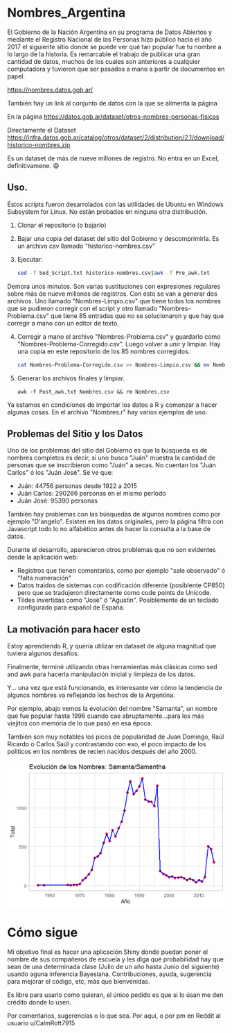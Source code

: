 # Nombres_Argentina

El Gobierno de la Nación Argentina en su programa de Datos Abiertos y mediante el Registro Nacional de las Personas hizo público hacia el año 2017 el siguiente sitio donde se puede ver qué tan popular fue tu nombre a lo largo de la historia. Es remarcable el trabajo de publicar una gran cantidad de datos, muchos de los cuales son anteriores a cualquier computadora y tuvieron que ser pasados a mano a partir de documentos en papel.

https://nombres.datos.gob.ar/

También hay un link al conjunto de datos con la que se alimenta la página

En la página
https://datos.gob.ar/dataset/otros-nombres-personas-fisicas

Directamente el Dataset
https://infra.datos.gob.ar/catalog/otros/dataset/2/distribution/2.1/download/historico-nombres.zip

Es un dataset de más de nueve millones de registro. No entra en un Excel, definitivamene. :smile:


## Uso.

Éstos scripts fueron desarrolados con las utilidades de Ubuntu en Windows Subsystem for Linux. No están probados en ninguna otra distribución.

1) Clonar el repositorio (o bajarlo)
2) Bajar una copia del dataset del sitio del Gobierno y descomprimirla. Es un archivo csv llamado "historico-nombres.csv"
3) Ejecutar:

    ```` bash
    sed -f Sed_Script.txt historico-nombres.csv|awk -f Pre_awk.txt
    ````

Demora unos minutos. Son varias sustituciones con expresiones regulares sobre más de nueve millones de registros. Con esto se van a generar dos archivos. Uno llamado "Nombres-Limpio.csv" que tiene todos los nombres que se pudieron corregir con el script y otro llamado "Nombres-Problema.csv" que tiene 85 entradas que no se solucionaron y que hay que corregir a mano con un editor de texto.

4) Corregir a mano el archivo "Nombres-Problema.csv" y guardarlo como "Nombres-Problema-Corregido.csv". Luego volver a unir y limpiar. Hay una copia en este repositorio de los 85 nombres corregidos.

    ```` bash
    cat Nombres-Problema-Corregido.csv >> Nombres-Limpio.csv && mv Nombres-Limpio.csv Nombres.csv && rm Nombres-Problema.csv
    ````


5) Generar los archivos finales y limpiar.

    ````
    awk -f Post_awk.txt Nombres.csv && rm Nombres.csv
    ````

Ya estamos en condiciones de importar los datos a R y comenzar a hacer algunas cosas. En el archivo "Nombres.r" hay varios ejemplos de uso.


## Problemas del Sitio y los Datos

Uno de los problemas del sitio del Gobierno es que la búsqueda es de nombres completos es decir, si uno busca "Juán" muestra la cantidad de personas que se inscribieron como "Juán" a secas. No cuentan los "Juán Carlos" ó los "Juán José". Se ve que:

- Juán: 44756 personas desde 1922 a 2015
- Juán Carlos: 290266 personas en el mismo período
- Juán José: 95390 personas

También hay problemas con las búsquedas de algunos nombres como por ejemplo "D'angelo". Existen en los datos originales, pero la página filtra con Javascript todo lo no alfabético antes de hacer la consulta a la base de datos.

Durante el desarrollo, aparecieron otros problemas que no son evidentes desde la aplicación web:

- Registros que tienen comentarios, como por ejemplo "sale observado" ó "falta numeración"
- Datos traidos de sistemas con codificación diferente (posiblente CP850) pero que se tradujeron directamente como code points de Unicode.
- Tildes invertidas como "Josè" ó "Agustìn". Posiblemente de un teclado configurado para español de España.


## La motivación para hacer esto

Estoy aprendiendo R, y quería utilizar en dataset de alguna magnitud que tuviera algunos desafíos.

Finalmente, terminé utilizando otras herramientas más clásicas como sed and awk para hacerla manipulación inicial y limpieza de los datos.


Y... una vez que está funcionando, es interesante ver cómo la tendencia de algunos nombres va reflejando los hechos de la Argentina.

Por ejemplo, abajo vemos la evolución del nombre "Samanta", un nombre que fue popular hasta 1996 cuando cae abruptamente...para los más viejitos con memoria de lo que pasó en esa época.

También son muy notables los picos de popularidad de Juan Domingo, Raúl Ricardo o Carlos Saúl  y contrastando con eso, el poco impacto de los políticos en los nombres de recien nacidos después del año 2000.

![Samanta.png](./Samanta.png)


# Cómo sigue

Mi objetivo final es hacer una aplicación Shiny donde puedan poner el nombre de sus compañeros de escuela y les diga qué probabilidad hay que sean de una determinada clase (Julio de un año hasta Junio del siguiente) usando aguna inferencia Bayesiana. Contribuciones, ayuda, sugerencia para mejorar el código, etc, más que bienvenidas.

Es libre para usarlo como quieran, el único pedido es que si lo úsan me den crédito donde lo usen.

Por comentarios, sugerencias o lo que sea. Por aquí, o por pm en Reddit al usuario u/CalmRott7915
